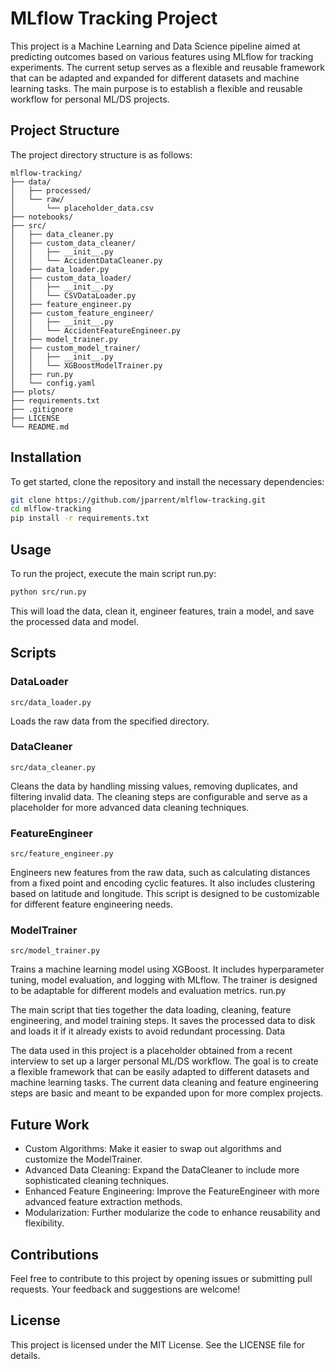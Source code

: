 # MLflow Tracking Project

This project is a Machine Learning and Data Science pipeline aimed at predicting outcomes based on various features using MLflow for tracking experiments. The current setup serves as a flexible and reusable framework that can be adapted and expanded for different datasets and machine learning tasks. The main purpose is to establish a flexible and reusable workflow for personal ML/DS projects.

## Project Structure

The project directory structure is as follows:

```plaintext
mlflow-tracking/
├── data/
│   ├── processed/
│   └── raw/
│       └── placeholder_data.csv
├── notebooks/
├── src/
│   ├── data_cleaner.py
│   ├── custom_data_cleaner/
│   │   ├── __init__.py
│   │   └── AccidentDataCleaner.py
│   ├── data_loader.py
│   ├── custom_data_loader/
│   │   ├── __init__.py
│   │   └── CSVDataLoader.py
│   ├── feature_engineer.py
│   ├── custom_feature_engineer/
│   │   ├── __init__.py
│   │   └── AccidentFeatureEngineer.py
│   ├── model_trainer.py
│   ├── custom_model_trainer/
│   │   ├── __init__.py
│   │   └── XGBoostModelTrainer.py
│   ├── run.py
│   └── config.yaml
├── plots/
├── requirements.txt
├── .gitignore
├── LICENSE
└── README.md
```

## Installation

To get started, clone the repository and install the necessary dependencies:

```bash
git clone https://github.com/jparrent/mlflow-tracking.git
cd mlflow-tracking
pip install -r requirements.txt
```

## Usage

To run the project, execute the main script run.py:

```bash
python src/run.py
```

This will load the data, clean it, engineer features, train a model, and save the processed data and model.

## Scripts
### DataLoader

`
src/data_loader.py
`

Loads the raw data from the specified directory.

### DataCleaner

`
src/data_cleaner.py
`

Cleans the data by handling missing values, removing duplicates, and filtering invalid data. The cleaning steps are configurable and serve as a placeholder for more advanced data cleaning techniques.

### FeatureEngineer

`
src/feature_engineer.py
`

Engineers new features from the raw data, such as calculating distances from a fixed point and encoding cyclic features. It also includes clustering based on latitude and longitude. This script is designed to be customizable for different feature engineering needs.

### ModelTrainer

`
src/model_trainer.py
`

Trains a machine learning model using XGBoost. It includes hyperparameter tuning, model evaluation, and logging with MLflow. The trainer is designed to be adaptable for different models and evaluation metrics.
run.py

The main script that ties together the data loading, cleaning, feature engineering, and model training steps. It saves the processed data to disk and loads it if it already exists to avoid redundant processing.
Data

The data used in this project is a placeholder obtained from a recent interview to set up a larger personal ML/DS workflow. The goal is to create a flexible framework that can be easily adapted to different datasets and machine learning tasks. The current data cleaning and feature engineering steps are basic and meant to be expanded upon for more complex projects.

## Future Work

- Custom Algorithms: Make it easier to swap out algorithms and customize the ModelTrainer.
- Advanced Data Cleaning: Expand the DataCleaner to include more sophisticated cleaning techniques.
- Enhanced Feature Engineering: Improve the FeatureEngineer with more advanced feature extraction methods.
- Modularization: Further modularize the code to enhance reusability and flexibility.

## Contributions

Feel free to contribute to this project by opening issues or submitting pull requests. Your feedback and suggestions are welcome!

## License

This project is licensed under the MIT License. See the LICENSE file for details.